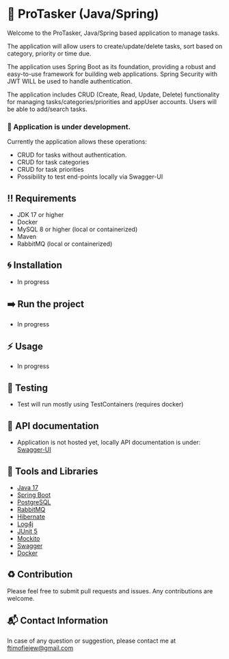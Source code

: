 # :postbox: ProTasker (Java/Spring)

Welcome to the ProTasker, Java/Spring based application to manage tasks.

The application will allow users to create/update/delete tasks, sort based on category, priority or time due.

The application uses Spring Boot as its foundation, providing a robust and easy-to-use framework for building web applications. 
Spring Security with JWT WILL be used to handle authentication.

The application includes CRUD (Create, Read, Update, Delete) functionality for managing tasks/categories/priorities and appUser accounts. 
Users will be able to add/search tasks. 

### :wrench: Application is under development.

Currently the application allows these operations:
- CRUD for tasks without authentication.
- CRUD for task categories
- CRUD for task priorities
- Possibility to test end-points locally via Swagger-UI

## :bangbang: Requirements
* JDK 17 or higher
* Docker
* MySQL 8 or higher (local or containerized)
* Maven
* RabbitMQ (local or containerized)

## :cyclone: Installation
- In progress

## :arrow_right: Run the project
- In progress

## :zap: Usage
- In progress

## :bell: Testing
- Test will run mostly using TestContainers (requires docker)

## :seedling: API documentation
- Application is not hosted yet, locally API documentation is under: [Swagger-UI](http://localhost:9090/swagger-ui/index.html)

## :hammer: Tools and Libraries
- [Java 17](https://www.oracle.com/java/technologies/javase-downloads.html)
- [Spring Boot](https://spring.io/projects/spring-boot)
- [PostgreSQL](https://www.postgresql.org/)
- [RabbitMQ](https://rabbitmq.com/)
- [Hibernate](https://hibernate.org/)
- [Log4j](https://logging.apache.org/log4j/2.x/)
- [JUnit 5](https://junit.org/junit5/)
- [Mockito](https://site.mockito.org/)
- [Swagger](https://swagger.io/tools/swagger-ui/)
- [Docker](https://www.docker.com/)

## :recycle: Contribution
Please feel free to submit pull requests and issues. Any contributions are welcome.

## :mailbox_with_mail: Contact Information
In case of any question or suggestion, please contact me at ftimofiejew@gmail.com
